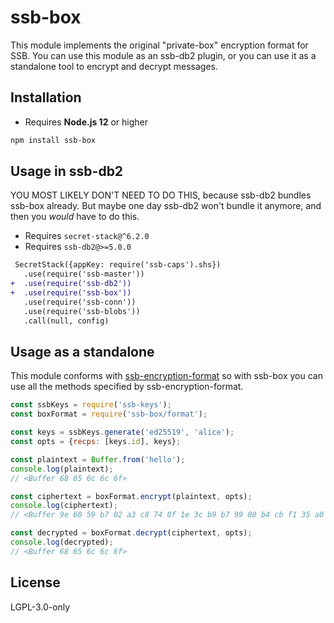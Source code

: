 <!--
SPDX-FileCopyrightText: 2022 Andre 'Staltz' Medeiros <contact@staltz.com>

SPDX-License-Identifier: CC0-1.0
-->

# ssb-box

This module implements the original "private-box" encryption format for SSB. You can use this module as an ssb-db2 plugin, or you can use it as a standalone tool to encrypt and decrypt messages.

## Installation

- Requires **Node.js 12** or higher

```bash
npm install ssb-box
```

## Usage in ssb-db2

YOU MOST LIKELY DON'T NEED TO DO THIS, because ssb-db2 bundles ssb-box already. But maybe one day ssb-db2 won't bundle it anymore, and then you _would_ have to do this.

- Requires `secret-stack@^6.2.0`
- Requires `ssb-db2@>=5.0.0`

```diff
 SecretStack({appKey: require('ssb-caps').shs})
   .use(require('ssb-master'))
+  .use(require('ssb-db2'))
+  .use(require('ssb-box'))
   .use(require('ssb-conn'))
   .use(require('ssb-blobs'))
   .call(null, config)
```

## Usage as a standalone

This module conforms with [ssb-encryption-format](https://github.com/ssbc/ssb-encryption-format) so with ssb-box you can use all the methods specified by ssb-encryption-format.

```js
const ssbKeys = require('ssb-keys');
const boxFormat = require('ssb-box/format');

const keys = ssbKeys.generate('ed25519', 'alice');
const opts = {recps: [keys.id], keys};

const plaintext = Buffer.from('hello');
console.log(plaintext);
// <Buffer 68 65 6c 6c 6f>

const ciphertext = boxFormat.encrypt(plaintext, opts);
console.log(ciphertext);
// <Buffer 9e 60 59 b7 02 a3 c8 74 0f 1e 3c b9 b7 99 80 b4 cb f1 35 a0 48 40 16 d4 fa b9 a6 18 37 f0 cc 1c 37 18 e0 c0 a4 c4 3a 9e 3a 74 6a 89 1f 50 0d 4f 78 6a ... 76 more bytes>

const decrypted = boxFormat.decrypt(ciphertext, opts);
console.log(decrypted);
// <Buffer 68 65 6c 6c 6f>
```

## License

LGPL-3.0-only
